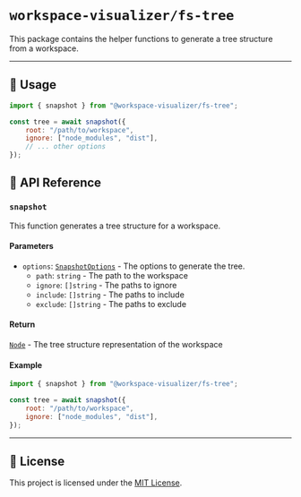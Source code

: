 <!-- ======= -->
<!-- FS TREE -->
<!-- ======= -->

# `workspace-visualizer/fs-tree`

This package contains the helper functions to generate a tree structure from a workspace.

---

## 📘 Usage
<!-- ====== -->

```js
import { snapshot } from "@workspace-visualizer/fs-tree";

const tree = await snapshot({
    root: "/path/to/workspace",
    ignore: ["node_modules", "dist"],
    // ... other options
});
```

## 📕 API Reference
<!-- ============== -->

### `snapshot`
<!-- -------- -->

This function generates a tree structure for a workspace.

#### Parameters

- `options`: [`SnapshotOptions`][snapshot] - The options to generate the tree.
  - `path`: `string` - The path to the workspace
  - `ignore`: `[]string` - The paths to ignore
  - `include`: `[]string` - The paths to include
  - `exclude`: `[]string` - The paths to exclude

#### Return

[`Node`][Node] - The tree structure representation of the workspace

#### Example

```javascript
import { snapshot } from "@workspace-visualizer/fs-tree";

const tree = await snapshot({
    root: "/path/to/workspace",
    ignore: ["node_modules", "dist"],
});
```

---

## 📄 License

This project is licensed under the [MIT License](LICENSE).

<!-- ===== -->
<!-- LINKS -->
<!-- ===== -->

[Node]: ./src/class/Node.ts
[snapshot]: ./src/snapshot.ts
